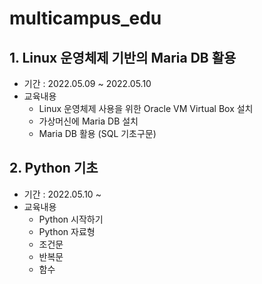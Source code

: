 # multicampus_edu

## 1. Linux 운영체제 기반의 Maria DB 활용
- 기간 : 2022.05.09 ~ 2022.05.10
- 교육내용
  - Linux 운영체제 사용을 위한 Oracle VM Virtual Box 설치
  - 가상머신에 Maria DB 설치
  - Maria DB 활용 (SQL 기초구문)
## 2. Python 기초
- 기간 : 2022.05.10 ~
- 교육내용 
  - Python 시작하기
  - Python 자료형
  - 조건문
  - 반복문
  - 함수
